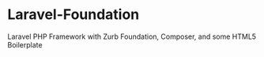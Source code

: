 Laravel-Foundation
==================

Laravel PHP Framework with Zurb Foundation, Composer, and some HTML5 Boilerplate